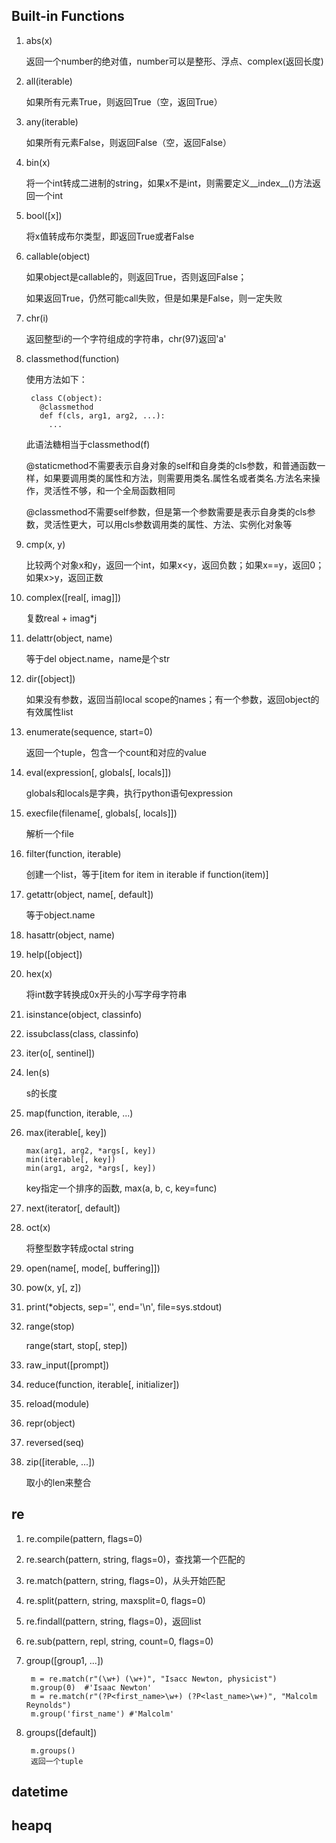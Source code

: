 ## Built-in Functions

1. abs(x)

    返回一个number的绝对值，number可以是整形、浮点、complex(返回长度)

2. all(iterable)

    如果所有元素True，则返回True（空，返回True）

3. any(iterable)

    如果所有元素False，则返回False（空，返回False）

4. bin(x)

    将一个int转成二进制的string，如果x不是int，则需要定义__index__()方法返回一个int

5. bool([x])

    将x值转成布尔类型，即返回True或者False

6. callable(object)

    如果object是callable的，则返回True，否则返回False；

    如果返回True，仍然可能call失败，但是如果是False，则一定失败

7. chr(i)

    返回整型i的一个字符组成的字符串，chr(97)返回'a'
8. classmethod(function)

    使用方法如下：

        class C(object):
          @classmethod
          def f(cls, arg1, arg2, ...):
            ...

    此语法糖相当于classmethod(f)

    @staticmethod不需要表示自身对象的self和自身类的cls参数，和普通函数一样，如果要调用类的属性和方法，则需要用类名.属性名或者类名.方法名来操作，灵活性不够，和一个全局函数相同

    @classmethod不需要self参数，但是第一个参数需要是表示自身类的cls参数，灵活性更大，可以用cls参数调用类的属性、方法、实例化对象等

9. cmp(x, y)

    比较两个对象x和y，返回一个int，如果x<y，返回负数；如果x==y，返回0；如果x>y，返回正数

10. complex([real[, imag]])

    复数real + imag*j

11. delattr(object, name)

    等于del object.name，name是个str

12. dir([object])

    如果没有参数，返回当前local scope的names；有一个参数，返回object的有效属性list

13. enumerate(sequence, start=0)

    返回一个tuple，包含一个count和对应的value

14. eval(expression[, globals[, locals]])

    globals和locals是字典，执行python语句expression

15. execfile(filename[, globals[, locals]])

    解析一个file

16. filter(function, iterable)

    创建一个list，等于[item for item in iterable if function(item)]

17. getattr(object, name[, default])

    等于object.name

18. hasattr(object, name)

19. help([object])

20. hex(x)

    将int数字转换成0x开头的小写字母字符串

21. isinstance(object, classinfo)

22. issubclass(class, classinfo)

23. iter(o[, sentinel])

24. len(s)

    s的长度

25. map(function, iterable, ...)

26. max(iterable[, key])

        max(arg1, arg2, *args[, key])
        min(iterable[, key])
        min(arg1, arg2, *args[, key])

    key指定一个排序的函数, max(a, b, c, key=func)

27. next(iterator[, default])

28. oct(x)

    将整型数字转成octal string

29. open(name[, mode[, buffering]])

30. pow(x, y[, z])

31. print(\*objects, sep='', end='\n', file=sys.stdout)

32. range(stop)

    range(start, stop[, step])

33. raw_input([prompt])

34. reduce(function, iterable[, initializer])

35. reload(module)

36. repr(object)

37. reversed(seq)

38. zip([iterable, ...])

    取小的len来整合

## re

1. re.compile(pattern, flags=0)

2. re.search(pattern, string, flags=0)，查找第一个匹配的

3. re.match(pattern, string, flags=0)，从头开始匹配

4. re.split(pattern, string, maxsplit=0, flags=0)

5. re.findall(pattern, string, flags=0)，返回list

6. re.sub(pattern, repl, string, count=0, flags=0)

7. group([group1, ...])

        m = re.match(r"(\w+) (\w+)", "Isacc Newton, physicist")
        m.group(0)  #'Isaac Newton'
        m = re.match(r"(?P<first_name>\w+) (?P<last_name>\w+)", "Malcolm Reynolds")
        m.group('first_name') #'Malcolm'

8. groups([default])

    	m.groups()
    	返回一个tuple


## datetime


## heapq



